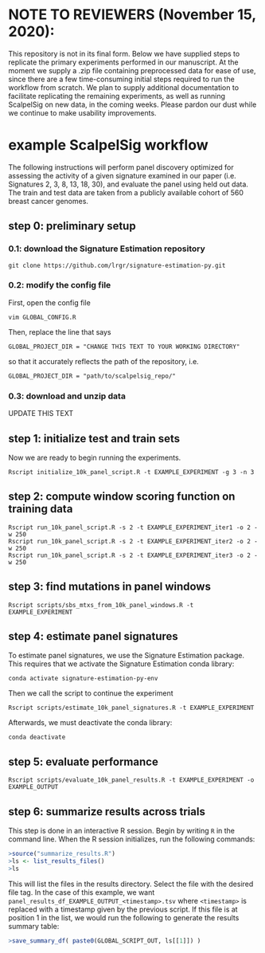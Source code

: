 # NOTE TO REVIEWERS (November 15, 2020):
This repository is not in its final form. Below we have supplied steps to replicate the primary experiments performed in our manuscript. At the moment we supply a .zip file containing preprocessed data for ease of use, since there are a few time-consuming initial steps required to run the workflow from scratch. We plan to supply additional documentation to facilitate replicating the remaining experiments, as well as running ScalpelSig on new data, in the coming weeks. Please pardon our dust while we continue to make usability improvements.

# example ScalpelSig workflow
The following instructions will perform panel discovery optimized for assessing the activity of a given signature examined in our paper (i.e. Signatures 2, 3, 8, 13, 18, 30), and evaluate the panel using held out data. The train and test data are taken from a publicly available cohort of 560 breast cancer genomes.

## step 0: preliminary setup

### 0.1: download the Signature Estimation repository
``` 
git clone https://github.com/lrgr/signature-estimation-py.git
```

### 0.2: modify the config file
First, open the config file
``` 
vim GLOBAL_CONFIG.R 
```

Then, replace the line that says 
``` 
GLOBAL_PROJECT_DIR = "CHANGE THIS TEXT TO YOUR WORKING DIRECTORY" 
```
so that it accurately reflects the path of the repository, i.e.
```
GLOBAL_PROJECT_DIR = "path/to/scalpelsig_repo/"
```

### 0.3: download and unzip data
UPDATE THIS TEXT

## step 1: initialize test and train sets
Now we are ready to begin running the experiments. 
```
Rscript initialize_10k_panel_script.R -t EXAMPLE_EXPERIMENT -g 3 -n 3
```

## step 2: compute window scoring function on training data
```
Rscript run_10k_panel_script.R -s 2 -t EXAMPLE_EXPERIMENT_iter1 -o 2 -w 250
Rscript run_10k_panel_script.R -s 2 -t EXAMPLE_EXPERIMENT_iter2 -o 2 -w 250
Rscript run_10k_panel_script.R -s 2 -t EXAMPLE_EXPERIMENT_iter3 -o 2 -w 250
```

## step 3: find mutations in panel windows
```Rscript scripts/sbs_mtxs_from_10k_panel_windows.R -t EXAMPLE_EXPERIMENT```

## step 4: estimate panel signatures
To estimate panel signatures, we use the Signature Estimation package. This requires that we activate the Signature Estimation conda library:

```conda activate signature-estimation-py-env```

Then we call the script to continue the experiment

```Rscript scripts/estimate_10k_panel_signatures.R -t EXAMPLE_EXPERIMENT```

Afterwards, we must deactivate the conda library:

```conda deactivate```

## step 5: evaluate performance

```
Rscript scripts/evaluate_10k_panel_results.R -t EXAMPLE_EXPERIMENT -o EXAMPLE_OUTPUT 
```

## step 6: summarize results across trials
This step is done in an interactive R session. Begin by writing `R` in the command line. When the R session initializes, run the following commands:

```R
>source("summarize_results.R")
>ls <- list_results_files()
>ls
```
This will list the files in the results directory. Select the file with the desired file tag. In the case of this example, we want `panel_results_df_EXAMPLE_OUTPUT_<timestamp>.tsv` where `<timestamp>` is replaced with a timestamp given by the previous script. If this file is at position 1 in the list, we would run the following to generate the results summary table:

```R
>save_summary_df( paste0(GLOBAL_SCRIPT_OUT, ls[[1]]) )
```

